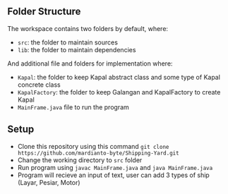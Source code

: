 ## Folder Structure

The workspace contains two folders by default, where:

- `src`: the folder to maintain sources
- `lib`: the folder to maintain dependencies

And additional file and folders for implementation where:
- `Kapal`: the folder to keep Kapal abstract class and some type of Kapal concrete class 
- `KapalFactory`: the folder to keep Galangan and KapalFactory to create Kapal
- `MainFrame.java` file to run the program

## Setup

- Clone this repository using this command `git clone https://github.com/mardianto-byte/Shipping-Yard.git`
- Change the working directory to `src` folder
- Run program using `javac MainFrame.java` and `java MainFrame.java`
- Program will recieve an input of text, user can add 3 types of ship (Layar, Pesiar, Motor)


